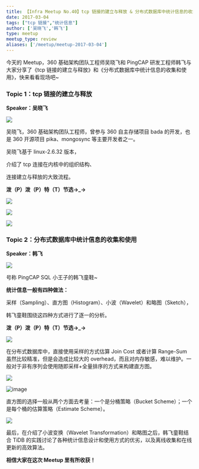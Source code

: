 ```yaml
---
title: 【Infra Meetup No.40】tcp 链接的建立与释放 & 分布式数据库中统计信息的收集和使用
date: 2017-03-04
tags: ["tcp 链接","统计信息"]
author: ['吴晓飞','韩飞']
type: meetup
meetup_type: review
aliases: ['/meetup/meetup-2017-03-04']
---
```


今天的 Meetup，360 基础架构团队工程师吴晓飞和 PingCAP 研发工程师韩飞与大家分享了《tcp 链接的建立与释放》和《分布式数据库中统计信息的收集和使用》，快来看看现场吧~

### Topic 1：tcp 链接的建立与释放

**Speaker：吴晓飞**

![](https://upload-images.jianshu.io/upload_images/542677-321d7fea8ee32ed3?imageMogr2/auto-orient/strip%7CimageView2/2/w/1240)

吴晓飞，360 基础架构团队工程师，曾参与 360 自主存储项目 bada 的开发，也是 360 开源项目 pika、mongosync 等主要开发者之一。

吴晓飞基于 linux-2.6.32 版本，

介绍了 tcp 连接在内核中的组织结构、

连接建立与释放的大致流程。 

**泼（P）泼（P）特（T）节选→_→**

![](https://upload-images.jianshu.io/upload_images/542677-1150cde3067bcd73?imageMogr2/auto-orient/strip%7CimageView2/2/w/1240)

![](https://upload-images.jianshu.io/upload_images/542677-09075c610e9bd70e?imageMogr2/auto-orient/strip%7CimageView2/2/w/1240)

![](https://upload-images.jianshu.io/upload_images/542677-cc655364c2e1d8ad?imageMogr2/auto-orient/strip%7CimageView2/2/w/1240)

### Topic 2：分布式数据库中统计信息的收集和使用

**Speaker：韩飞**

![](https://upload-images.jianshu.io/upload_images/542677-ee3b414e62cfde55?imageMogr2/auto-orient/strip%7CimageView2/2/w/1240)

号称 PingCAP SQL 小王子的韩飞童鞋~

**统计信息一般有四种做法：**

采样（Sampling）、直方图（Histogram）、小波（Wavelet）和略图（Sketch），

韩飞童鞋围绕这四种方式进行了逐一的分析。

**泼（P）泼（P）特（T）节选→_→**

![](https://upload-images.jianshu.io/upload_images/542677-474324f4bb0d7113?imageMogr2/auto-orient/strip%7CimageView2/2/w/1240)

在分布式数据库中，直接使用采样的方式估算 Join Cost 或者计算 Range-Sum 虽然比较精准，但是会造成比较大的 overhead，而且对内存敏感，难以维护。一般对于非有序列会使用随即采样+全量排序的方式来构建直方图。

![](https://upload-images.jianshu.io/upload_images/542677-cb864df4daf4cf11?imageMogr2/auto-orient/strip%7CimageView2/2/w/1240)

![image](https://upload-images.jianshu.io/upload_images/542677-73b95db21a10c11e?imageMogr2/auto-orient/strip%7CimageView2/2/w/1240)

直方图的选择一般从两个方面去考量：一个是分桶策略（Bucket Scheme）；一个是每个桶的估算策略（Estimate Scheme）。

![](https://upload-images.jianshu.io/upload_images/542677-ce2341040607a6e5?imageMogr2/auto-orient/strip%7CimageView2/2/w/1240)

最后，在介绍了小波变换（Wavelet Transformation）和略图之后，韩飞童鞋结合 TiDB 的实践讨论了各种统计信息设计和使用方式的优劣，以及离线收集和在线更新的高效算法。

**相信大家在这次 Meetup 里有所收获！**


